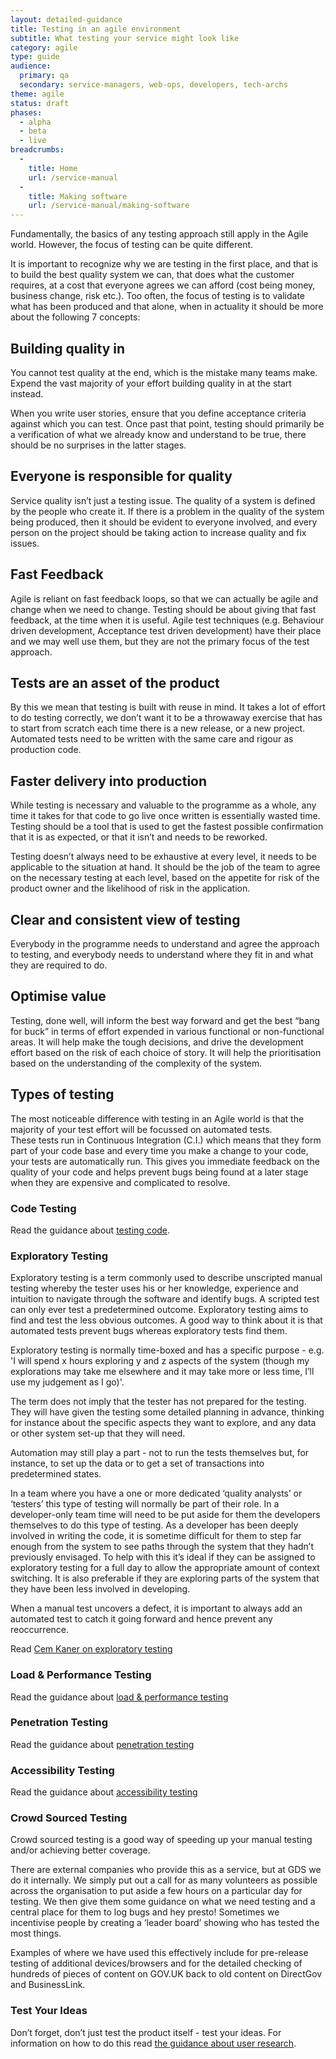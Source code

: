 ```yaml
---
layout: detailed-guidance
title: Testing in an agile environment
subtitle: What testing your service might look like
category: agile
type: guide
audience: 
  primary: qa
  secondary: service-managers, web-ops, developers, tech-archs
theme: agile
status: draft
phases:
  - alpha
  - beta
  - live
breadcrumbs:
  -
    title: Home
    url: /service-manual
  -
    title: Making software
    url: /service-manual/making-software
---
```


Fundamentally, the basics of any testing approach still apply in the Agile world. However, the focus of testing can be quite different.  

It is important to recognize why we are testing in the first place, and that is to build the best quality system we can, that does what the customer requires, at a cost that everyone agrees we can afford  (cost being money, business change, risk etc.).  Too often, the focus of testing is to validate what has been produced and that alone, when in actuality it should be more about the following 7 concepts:

## Building quality in

You cannot test quality at the end, which is the mistake many teams make. Expend the vast majority of your effort building quality in at the start instead. 

When you write user stories, ensure that you define acceptance criteria against which you can test. Once past that point, testing should primarily be a verification of what we already know and understand to be true, there should be no surprises in the latter stages.

## Everyone is responsible for quality

Service quality isn’t just a testing issue. The quality of a system is defined by the people who create it. If there is a problem in the quality of the system being produced, then it should be evident to everyone involved, and every person on the project should be taking action to increase quality and fix issues.

## Fast Feedback

Agile is reliant on fast feedback loops, so that we can actually be agile and change when we need to change. Testing should be about giving that fast feedback, at the time when it is useful. Agile test techniques (e.g. Behaviour driven development, Acceptance test driven development) have their place and we may well use them, but they are not the primary focus of the test approach.

## Tests are an asset of the product

By this we mean that testing is built with reuse in mind. It takes a lot of effort to do testing correctly, we don’t want it to be a throwaway exercise that has to start from scratch each time there is a new release, or a new project. Automated tests need to be written with the same care and rigour as production code.

## Faster delivery into production

While testing is necessary and valuable to the programme as a whole, any time it takes for that code to go live once written is essentially wasted time. Testing should be a tool that is used to get the fastest possible confirmation that it is as expected, or that it isn’t and needs to be reworked.

Testing doesn’t always need to be exhaustive at every level, it needs to be applicable to the situation at hand. It should be the job of the team to agree on the necessary testing at each level, based on the appetite for risk of the product owner and the likelihood of risk in the application.

## Clear and consistent view of testing

Everybody in the programme needs to understand and agree the approach to testing, and everybody needs to understand where they fit in and what they are required to do.

## Optimise value

Testing, done well, will inform the best way forward and get the best “bang for buck” in terms of effort expended in various functional or non-functional areas.  It will help make the tough decisions, and drive the development effort based on the risk of each choice of story.  It will help the prioritisation based on the understanding of the complexity of the system.

## Types of testing

The most noticeable difference with testing in an Agile world is that the majority of your  test effort will be focussed on automated tests.   
These tests run in Continuous Integration (C.I.) which means that they form part of your code base and every time you make a change to your code, your tests are automatically run. This gives you immediate feedback on the quality of your code and helps prevent bugs being found at a later stage when they are expensive and complicated to resolve.

### Code Testing
Read the guidance about [testing code](/service-manual/making-software/code-testing.html).  


### Exploratory Testing
Exploratory testing is a term commonly used to describe unscripted manual testing whereby the tester uses his or her knowledge, experience and intuition to navigate through the software and identify bugs. A scripted test can only ever test a predetermined outcome. Exploratory testing aims to find and test the less obvious outcomes. A good way to think about it is that automated tests prevent bugs whereas exploratory tests find them.  

Exploratory testing is normally time-boxed and has a specific purpose - e.g. 'I will spend x hours exploring y and z aspects of the system (though my explorations may take me elsewhere and it may take more or less time, I’ll use my judgement as I go)'. 

The term does not imply that the tester has not prepared for the testing. They will have given the testing some detailed planning in advance, thinking for instance about the specific aspects they want to explore, and any data or other system set-up that they will need.  

Automation may still play a part - not to run the tests themselves but, for instance, to set up the data or to get a set of transactions into predetermined states.

In a team where you have a one or more dedicated ‘quality analysts’ or ‘testers’ this type of testing will normally be part of their role. In a developer-only team time will need to be put aside for them the developers themselves to do this type of testing. As a developer has been deeply involved in writing the code, it is sometime difficult for them to step far enough from the system to see paths through the system that they hadn’t previously envisaged. To help with this it’s ideal if they can be assigned to exploratory testing for a full day to allow the appropriate amount of context switching. It is also preferable if they are exploring parts of the system that they have been less involved in developing.

When a manual test uncovers a defect, it is important to always add an automated test to catch it going forward and hence prevent any reoccurrence.

Read [Cem Kaner on exploratory testing](http://www.kaner.com/pdfs/QAIExploring.pdf)

### Load & Performance Testing
Read the guidance about [load & performance testing](/service-manual/operations/load-and-performance-testing.html)

### Penetration Testing
Read the guidance about [penetration testing](/service-manual/operations/penetration-testing.html)

### Accessibility Testing
Read the guidance about [accessibility testing](/service-manual/making-software/accessibility-testing.html)

### Crowd Sourced Testing
Crowd sourced testing is a good way of speeding up your manual testing and/or achieving better coverage.  

There are external companies who provide this as a service, but at GDS we do it internally. We simply put out a call for as many volunteers as possible across the organisation to put aside a few hours on a particular day for testing. We then give them some guidance on what we need testing and a central place for them to log bugs and hey presto! Sometimes we incentivise people by creating a ‘leader board’ showing who has tested the most things.  

Examples of where we have used this effectively include for pre-release testing of additional devices/browsers and for the detailed checking of hundreds of pieces of content on GOV.UK back to old content on DirectGov and BusinessLink.

### Test Your Ideas
Don’t forget, don’t just test the product itself - test your ideas.   For information on how to do this read [the guidance about user research](/service-manual/users/introduction-to-user-research.html).

